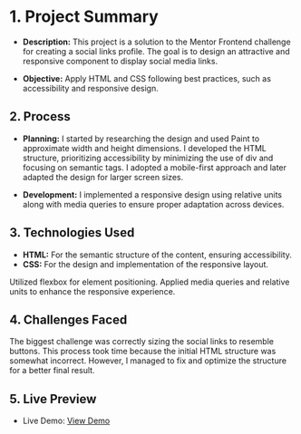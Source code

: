 # 1. Project Summary
- **Description:** This project is a solution to the Mentor Frontend challenge for creating a social links profile. The goal is to design an attractive and responsive component to display social media links.

- **Objective:** Apply HTML and CSS following best practices, such as accessibility and responsive design.

## 2. Process
- **Planning:** I started by researching the design and used Paint to approximate width and height dimensions. I developed the HTML structure, prioritizing accessibility by minimizing the use of div and focusing on semantic tags. I adopted a mobile-first approach and later adapted the design for larger screen sizes.

- **Development:** I implemented a responsive design using relative units along with media queries to ensure proper adaptation across devices.

## 3. Technologies Used
- **HTML:** For the semantic structure of the content, ensuring accessibility.
- **CSS:** For the design and implementation of the responsive layout.

Utilized flexbox for element positioning.
Applied media queries and relative units to enhance the responsive experience.

## 4. Challenges Faced
The biggest challenge was correctly sizing the social links to resemble buttons. This process took time because the initial HTML structure was somewhat incorrect. However, I managed to fix and optimize the structure for a better final result.

## 5. Live Preview
- Live Demo: [View Demo](https://manorcoder.github.io/profile-social-links/)